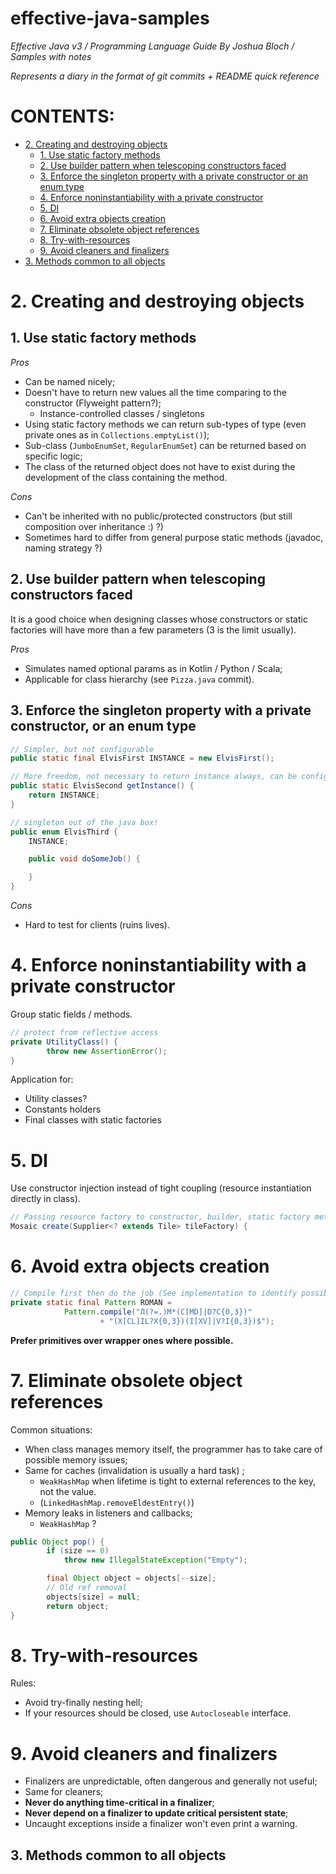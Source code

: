 # effective-java-samples
_Effective Java v3 / Programming Language Guide By Joshua Bloch / Samples with notes_

_Represents a diary in the format of git commits + README quick reference_

# CONTENTS:
- [2. Creating and destroying objects](#2-creating-and-destroying-objects)
    - [1. Use static factory methods](#1-use-static-factory-methods)
    - [2. Use builder pattern when telescoping constructors faced](#2-use-builder-pattern-when-telescoping-constructors-faced)
    - [3. Enforce the singleton property with a private constructor or an enum type](#3-enforce-the-singleton-property-with-a-private-constructor-or-an-enum-type)
    - [4. Enforce noninstantiability with a private constructor](#4-enforce-noninstantiability-with-a-private-constructor)
    - [5. DI](#5-di)
    - [6. Avoid extra objects creation](#6-avoid-extra-objects-creation)
    - [7. Eliminate obsolete object references](#7-eliminate-obsolete-object-references)
    - [8. Try-with-resources](#8-try-with-resources)
    - [9. Avoid cleaners and finalizers](#9-avoid-cleaners-and-finalizers)
- [3. Methods common to all objects](#3-methods-common-to-all-objects)
# 2. Creating and destroying objects
## 1. Use static factory methods

*Pros*
* Can be named nicely;
* Doesn't have to return new values all the time comparing to the constructor (Flyweight pattern?);
    * Instance-controlled classes / singletons
* Using static factory methods we can return sub-types of type (even private ones as in `Collections.emptyList()`);
* Sub-class (`JumboEnumSet`, `RegularEnumSet`) can be returned based on specific logic;
* The class of the returned object does not have to exist during the development of the class containing the method.

*Cons*
* Can't be inherited with no public/protected constructors (but still composition over inheritance :) ?)
* Sometimes hard to differ from general purpose static methods (javadoc, naming strategy ?)

## 2. Use builder pattern when telescoping constructors faced
It is a good choice when designing classes whose constructors or static factories will have more than a few parameters (3 is the limit usually).

*Pros*
* Simulates named optional params as in Kotlin / Python / Scala;
* Applicable for class hierarchy (see `Pizza.java` commit).

## 3. Enforce the singleton property with a private constructor, or an enum type

```java
// Simpler, but not configurable
public static final ElvisFirst INSTANCE = new ElvisFirst();
```
```java
// More freedom, not necessary to return instance always, can be configured.
public static ElvisSecond getInstance() {
    return INSTANCE;
}
```
```java
// singleton out of the java box!
public enum ElvisThird {
    INSTANCE;

    public void doSomeJob() {

    }
}
```
*Cons*
* Hard to test for clients (ruins lives).

# 4. Enforce noninstantiability with a private constructor
Group static fields / methods.

```java
// protect from reflective access
private UtilityClass() {
        throw new AssertionError();
}
```

Application for:
* Utility classes?
* Constants holders
* Final classes with static factories

# 5. DI
Use constructor injection instead of tight coupling (resource instantiation directly in class).

```java
// Passing resource factory to constructor, builder, static factory method
Mosaic create(Supplier<? extends Tile> tileFactory) {
```

# 6. Avoid extra objects creation
```java
// Compile first then do the job (See implementation to identify possible extra creations -> try to avoid)
private static final Pattern ROMAN =
            Pattern.compile("Л(?=.)M*(C[MD]|D?C{0,3})"
                    + "(X[CL]IL?X{0,3})(I[XV]|V?I{0,3})$");
```

**Prefer primitives over wrapper ones where possible.**

# 7. Eliminate obsolete object references
Common situations:
* When class manages memory itself, the programmer has to take care of possible memory issues;
* Same for caches (invalidation is usually a hard task) ;
    * `WeakHashMap` when lifetime is tight to external references to the key, not the value.
    * (`LinkedHashMap.removeEldestEntry()`)
* Memory leaks in listeners and callbacks;
    * `WeakHashMap` ?

```java
public Object pop() {
        if (size == 0)
            throw new IllegalStateException("Empty");

        final Object object = objects[--size];
        // Old ref removal
        objects[size] = null;
        return object;
}
```

# 8. Try-with-resources
Rules:
* Avoid try-finally nesting hell;
* If your resources should be closed, use `Autocloseable` interface.

# 9. Avoid cleaners and finalizers
* Finalizers are unpredictable, often dangerous and generally not useful;
* Same for cleaners;
* **Never do anything time-critical in a finalizer**;
* **Never depend on a finalizer to update critical persistent state**;
* Uncaught exceptions inside a finalizer won't even print a warning.

## 3. Methods common to all objects
  

  

